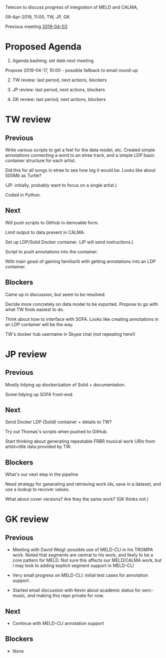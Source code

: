 Telecon to discuss progress of integration of MELD and CALMA, 

09-Apr-2019, 11:00, TW, JP, GK

Previous meeting [2019-04-03](https://github.com/oerc-music/meld-calma/blob/master/notes/planning/20190403-meeting.md)


# Proposed Agenda

1. Agenda bashing; set date next meeting

Propose 2019-04-17, 10:00 - possible fallback to email round-up

2. TW review: last period, next actions, blockers

3. JP review: last period, next actions, blockers

4. GK review: last period, next actions, blockers


# TW review

## Previous

Write various scripts to get a feel for the data model, etc.  Created simple annotations connecting a word to an etree track, and a simple LDP basic container structure for each artist.

Did this for all songs in etree to see how big it would be.  Looks like about 500Mb as Turtle?

(JP: initially, probably want to focus on a single artist.)

Coded in Python.

## Next

Will push scripts to GitHub in demoable form.

Limit output to data present in CALMA.

Set up LDP/Solid Docker container.  (JP will send instructions.)

Script to push annotations into the container.

With main goasl of gaining familiariti with getting annotations into an LDP container.

## Blockers

Came up in discussion, but seem to be resolved:

Decide more concretely on data model to be exported.  Propose to go with what TW finds easiest to do.

Think about how to interface with SOFA.  Looks like creating annotations in an LDP container will be the way.

TW's docker hub username in Skype chat (not repeating here!)


# JP review

## Previous

Mostly tidying up diockerization of Solid + documentation.

Some tidying up SOFA front-end.

## Next

Send Docker LDP (Solid) container + details to TW?

Try out Thomas's scripts when pushed to GitHub.

Start thinking about generating repeatable FRBR musical work URIs from artist+title data provided by TW.


## Blockers

What's our next step in the pipeline

Need strategy for generating and retrieving work ids, save in a dataset, and use a lookup to recover values.

What about cover versions?  Are they the same work?  (GK thinks not.)


# GK review

## Previous

- Meeting with David Weigl: possible use of MELD-CLI in his TROMPA work.  Noted that segments are central to his work, and likely to be a core pattern for MELD.  Not sure this affects our MELD/CALMA work, but I may look to adding explicit segment support in MELD-CLI 

- Very small progress on MELD-CLI: initial test cases for annotation support.

- Started email discussion with Kevin about academic status for oerc-music, and making this repo private for now.

## Next

- Continue with MELD-CLI annotation support

## Blockers

- None


